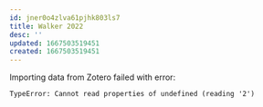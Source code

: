 ```yaml
---
id: jner0o4zlva61pjhk803ls7
title: Walker 2022
desc: ''
updated: 1667503519451
created: 1667503519451
---
```

Importing data from Zotero failed with error:

```
TypeError: Cannot read properties of undefined (reading '2')
```